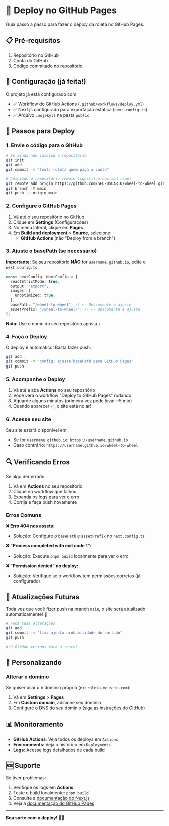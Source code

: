 # 🚀 Deploy no GitHub Pages

Guia passo a passo para fazer o deploy da roleta no GitHub Pages.

## 📋 Pré-requisitos

1. Repositório no GitHub
2. Conta do GitHub
3. Código commitado no repositório

## 🔧 Configuração (já feita!)

O projeto já está configurado com:

- ✅ Workflow do GitHub Actions (`.github/workflows/deploy.yml`)
- ✅ Next.js configurado para exportação estática (`next.config.ts`)
- ✅ Arquivo `.nojekyll` na pasta `public`

## 📝 Passos para Deploy

### 1. Envie o código para o GitHub

```bash
# Se ainda não iniciou o repositório
git init
git add .
git commit -m "feat: roleta quem paga a conta"

# Adicione o repositório remoto (substitua com seu repo)
git remote add origin https://github.com/SEU-USUARIO/wheel-to-wheel.git
git branch -M main
git push -u origin main
```

### 2. Configure o GitHub Pages

1. Vá até o seu repositório no GitHub
2. Clique em **Settings** (Configurações)
3. No menu lateral, clique em **Pages**
4. Em **Build and deployment** > **Source**, selecione:
   - **GitHub Actions** (não "Deploy from a branch")

### 3. Ajuste o basePath (se necessário)

**Importante**: Se seu repositório **NÃO** for `username.github.io`, edite o `next.config.ts`:

```typescript
const nextConfig: NextConfig = {
  reactStrictMode: true,
  output: "export",
  images: {
    unoptimized: true,
  },
  basePath: "/wheel-to-wheel", // <- Descomente e ajuste
  assetPrefix: "/wheel-to-wheel/", // <- Descomente e ajuste
};
```

**Nota**: Use o nome do seu repositório após a `/`.

### 4. Faça o Deploy

O deploy é automático! Basta fazer push:

```bash
git add .
git commit -m "config: ajusta basePath para GitHub Pages"
git push
```

### 5. Acompanhe o Deploy

1. Vá até a aba **Actions** no seu repositório
2. Você verá o workflow "Deploy to GitHub Pages" rodando
3. Aguarde alguns minutos (primeira vez pode levar ~5 min)
4. Quando aparecer ✅, o site está no ar!

### 6. Acesse seu site

Seu site estará disponível em:

- Se for `username.github.io`: `https://username.github.io`
- Caso contrário: `https://username.github.io/wheel-to-wheel`

## 🔍 Verificando Erros

Se algo der errado:

1. Vá em **Actions** no seu repositório
2. Clique no workflow que falhou
3. Expanda os logs para ver o erro
4. Corrija e faça push novamente

### Erros Comuns

**❌ Erro 404 nos assets:**

- Solução: Configure o `basePath` e `assetPrefix` no `next.config.ts`

**❌ "Process completed with exit code 1":**

- Solução: Execute `pnpm build` localmente para ver o erro

**❌ "Permission denied" no deploy:**

- Solução: Verifique se o workflow tem permissões corretas (já configurado)

## 🔄 Atualizações Futuras

Toda vez que você fizer push na branch `main`, o site será atualizado automaticamente! 🎉

```bash
# Faça suas alterações
git add .
git commit -m "fix: ajusta probabilidade do sortudo"
git push

# O GitHub Actions fará o resto!
```

## 🎨 Personalizando

### Alterar o domínio

Se quiser usar um domínio próprio (ex: `roleta.meusite.com`):

1. Vá em **Settings** > **Pages**
2. Em **Custom domain**, adicione seu domínio
3. Configure o DNS do seu domínio (siga as instruções do GitHub)

## 📊 Monitoramento

- **GitHub Actions**: Veja todos os deploys em `Actions`
- **Environments**: Veja o histórico em `Deployments`
- **Logs**: Acesse logs detalhados de cada build

## 🆘 Suporte

Se tiver problemas:

1. Verifique os logs em **Actions**
2. Teste o build localmente: `pnpm build`
3. Consulte a [documentação do Next.js](https://nextjs.org/docs/pages/building-your-application/deploying/static-exports)
4. Veja a [documentação do GitHub Pages](https://docs.github.com/pt/pages)

---

**Boa sorte com o deploy!** 🚀💸
